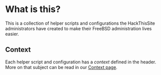 # What is this?

This is a collection of helper scripts and configurations the HackThisSite administrators have created to make their FreeBSD administration lives easier.

## Context

Each helper script and configuration has a _context_ defined in the header. More on that subject can be read in our [Context page](context).
